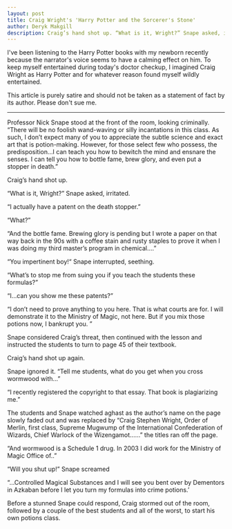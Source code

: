 ```yaml
---
layout: post
title: Craig Wright's 'Harry Potter and the Sorcerer's Stone'
author: Deryk Makgill
description: Craig’s hand shot up. “What is it, Wright?” Snape asked, irritated. “I actually have a patent on the death stopper.” “What?” “And the bottle fame. Brewing glory is pending but I wrote a paper on that way back in the 90s with a coffee stain and rusty staples to prove it when I was doing my third master’s program in chemical….”
---
```


I've been listening to the Harry Potter books with my newborn recently because the narrator's voice seems to have a calming effect on him. To keep myself entertained during today's doctor checkup, I imagined Craig Wright as Harry Potter and for whatever reason found myself wildly entertained.

This article is purely satire and should not be taken as a statement of fact by its author. Please don't sue me.

---

Professor Nick Snape stood at the front of the room, looking criminally. “There will be no foolish wand-waving or silly incantations in this class. As such, I don’t expect many of you to appreciate the subtle science and exact art that is potion-making. However, for those select few who possess, the predisposition…I can teach you how to bewitch the mind and ensnare the senses. I can tell you how to bottle fame, brew glory, and even put a stopper in death.”

Craig’s hand shot up.

“What is it, Wright?” Snape asked, irritated.

“I actually have a patent on the death stopper.”

“What?”

“And the bottle fame. Brewing glory is pending but I wrote a paper on that way back in the 90s with a coffee stain and rusty staples to prove it when I was doing my third master’s program in chemical….”

“You impertinent boy!“ Snape interrupted, seething.

“What’s to stop me from suing you if you teach the students these formulas?”

“I…can you show me these patents?”

“I don’t need to prove anything to you here. That is what courts are for. I will demonstrate it to the Ministry of Magic, not here. But if you mix those potions now, I bankrupt you. ”

Snape considered Craig’s threat, then continued with the lesson and instructed the students to turn to page 45 of their textbook.

Craig’s hand shot up again. 

Snape ignored it. “Tell me students, what do you get when you cross wormwood with…”

“I recently registered the copyright to that essay. That book is plagiarizing me.”

The students and Snape watched aghast as the author’s name on the page slowly faded out and was replaced by “Craig Stephen Wright, Order of Merlin, first class, Supreme Mugwump of the International Confederation of Wizards, Chief Warlock of the Wizengamot……” the titles ran off the page.

“And wormwood is a Schedule 1 drug. In 2003 I did work for the Ministry of Magic Office of..”

“Will you shut up!” Snape screamed

“…Controlled Magical Substances and I will see you bent over by Dementors in Azkaban before I let you turn my formulas into crime potions.’

Before a stunned Snape could respond, Craig stormed out of the room, followed by a couple of the best students and all of the worst, to start his own potions class.
